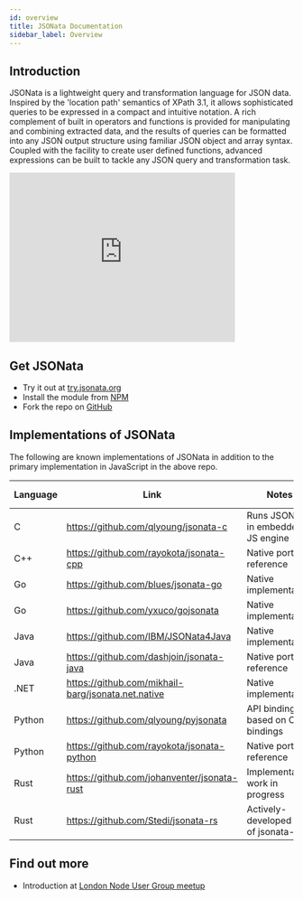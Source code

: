```yaml
---
id: overview
title: JSONata Documentation
sidebar_label: Overview
---
```


## Introduction

JSONata is a lightweight query and transformation language for JSON data. Inspired by the 'location path' semantics of XPath 3.1, it allows sophisticated queries to be expressed in a compact and intuitive notation.  A rich complement of built in operators and functions is provided for manipulating and combining extracted data, and the results of queries can be formatted into any JSON output structure using familiar JSON object and array syntax. Coupled with the facility to create user defined functions, advanced expressions can be built to tackle any JSON query and transformation task.

<p><iframe width="400" height="300" src="https://www.youtube.com/embed/ZBaK40rtIBM" frameborder="0" allowfullscreen></iframe></p>

## Get JSONata

* Try it out at [try.jsonata.org](http://try.jsonata.org/)
* Install the module from [NPM](https://www.npmjs.com/package/jsonata)
* Fork the repo on [GitHub](https://github.com/jsonata-js/jsonata)

## Implementations of JSONata

The following are known implementations of JSONata in addition to the primary implementation in JavaScript in the above repo.

|Language|Link|Notes|JSONata version|
|---|---|---|---|
|C|https://github.com/qlyoung/jsonata-c|Runs JSONata in embedded JS engine|1.8.3|
|C++|https://github.com/rayokota/jsonata-cpp|Native port of reference|2.1.0|
|Go|https://github.com/blues/jsonata-go|Native implementation|1.5.4|
|Go|https://github.com/yxuco/gojsonata|Native implementation| |
|Java|https://github.com/IBM/JSONata4Java|Native implementation| |
|Java|https://github.com/dashjoin/jsonata-java|Native port of reference|2.0.5|
|.NET|https://github.com/mikhail-barg/jsonata.net.native|Native implementation|1.8.5|
|Python|https://github.com/qlyoung/pyjsonata|API bindings based on C bindings|1.8.3|
|Python|https://github.com/rayokota/jsonata-python|Native port of reference|2.1.0|
|Rust|https://github.com/johanventer/jsonata-rust|Implementation work in progress| |
|Rust|https://github.com/Stedi/jsonata-rs|Actively-developed fork of jsonata-rust| |

## Find out more

* Introduction at [London Node User Group meetup](https://www.youtube.com/watch?v=TDWf6R8aqDo)
